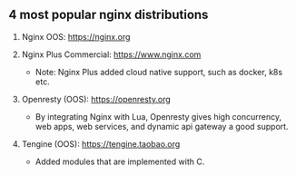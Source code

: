 ## 4 most popular nginx distributions
1. Nginx OOS: https://nginx.org

2. Nginx Plus Commercial: https://www.nginx.com
   - Note: Nginx Plus added cloud native support, such as docker, k8s etc.

3. Openresty (OOS): https://openresty.org
   - By integrating Nginx with Lua, Openresty gives high concurrency, web apps, web services, and dynamic api gateway a good support.

4. Tengine  (OOS): https://tengine.taobao.org
   - Added modules that are implemented with C.

